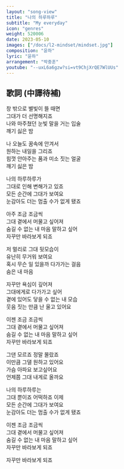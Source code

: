 ```yaml
---
layout: "song-view"
title: "나의 하루하루"
subtitle: "My everyday"
icon: "genres"
weight: 520006
date: 2023-05-10
images: ["/docs/l2-mindset/mindset.jpg"]
composition: "윤하"
lyric: "윤하"
arrangement: "박중훈"
youtube: "--uxL6a6gzw?si=vt9ChjXrQE7WlUUs"
---
```


## 歌詞 (中譯待補)

창 밖으로 별빛이 뜰 때면  
그대가 더 선명해지죠  
나와 마주쳤던 눈빛 말을 거는 입술  
깨기 싫은 밤  

나 오늘도 꿈속에 안겨서  
원하는 내일을 그리죠  
힘껏 안아주는 품과 미소 짓는 얼굴  
깨기 싫은 밤  

나의 하루하루가  
그대로 인해 변해가고 있죠  
모든 순간에 그대가 보여요  
눈감아도 더는 멈출 수가 없게 됐죠  

아주 조금 조금씩  
그대 곁에서 머물고 싶어져  
숨길 수 없는 내 마음 말하고 싶어  
자꾸만 바라보게 되죠  

저 멀리로 그대 뒷모습이  
유난히 무거워 보여요  
혹시 무슨 일 있을까 다가가는 걸음  
숨은 내 마음  

자꾸만 욕심이 깊어져  
그대에게로 다가가고 싶어  
곁에 있어도 닿을 수 없는 내 모습  
웃음 짓는 만큼 난 울고 있어요  

이젠 조금 조금씩  
그대 곁에서 머물고 싶어져  
숨길 수 없는 내 마음 말하고 싶어  
자꾸만 바라보게 되죠  

그댄 모르죠 정말 몰랐죠  
이만큼 그댈 원하고 있어요  
가슴 아파요 보고싶어요  
언제쯤 그대 내게로 올까요  

나의 하루하루는  
그대 뿐이죠 어떡하죠 이제  
모든 순간에 그대가 보여요  
눈감아도 더는 멈출 수가 없게 됐죠  

이젠 조금 조금씩  
그대 곁에서 머물고 싶어져  
숨길 수 없는 내 마음 말하고 싶어  
자꾸만 바라보게 되죠  

자꾸만 바라보게 되죠  
